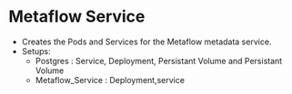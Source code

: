 # Metaflow Service

- Creates the Pods and Services for the Metaflow metadata service. 
- Setups: 
    - Postgres : Service, Deployment, Persistant Volume and Persistant Volume
    - Metaflow_Service : Deployment,service 